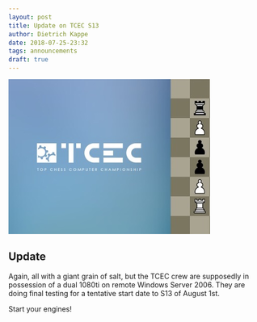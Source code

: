 ```yaml
---
layout: post
title: Update on TCEC S13
author: Dietrich Kappe
date: 2018-07-25-23:32
tags: announcements
draft: true
---
```

![TCEC](https://raw.githubusercontent.com/dkappe/dkappe.github.io/master/public/images/407B7C93-D7E5-494C-8B88-46ED2D08FAB0.jpeg)

## Update

Again, all with a giant grain of salt, but the TCEC crew are supposedly in
possession of a dual 1080ti on remote Windows Server 2006. They are doing
final testing for a tentative start date to S13 of August 1st.

Start your engines!


